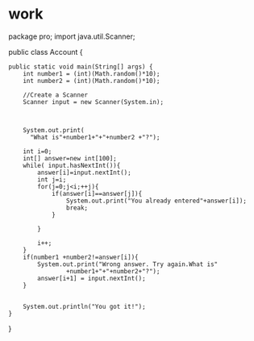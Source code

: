 # work
package pro;
import java.util.Scanner;


public class Account {

	public static void main(String[] args) {
	    int number1 = (int)(Math.random()*10);
	    int number2 = (int)(Math.random()*10);
    
	    //Create a Scanner
	    Scanner input = new Scanner(System.in);
	    
	    
	    
	    System.out.print(
	      "What is"+number1+"+"+number2 +"?");
	    
	    int i=0;
	    int[] answer=new int[100];
	    while( input.hasNextInt()){
		    answer[i]=input.nextInt();
		    int j=i;
		    for(j=0;j<i;++j){
		    	if(answer[i]==answer[j]){
		    		System.out.print("You already entered"+answer[i]);
		    		break;
		    	}
		    	
		    }
		    
		    i++;
	    }
	    if(number1 +number2!=answer[i]){
	    	System.out.print("Wrong answer. Try again.What is"
	    			+number1+"+"+number2+"?");
	    	answer[i+1] = input.nextInt();
	    }
	    
	    
	    System.out.println("You got it!");
	}

}
